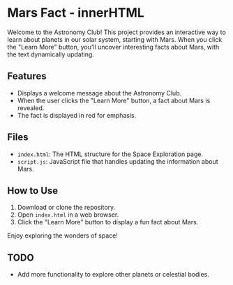 # Mars Fact - innerHTML

Welcome to the Astronomy Club! This project provides an interactive way to learn about planets in our solar system, starting with Mars. When you click the "Learn More" button, you'll uncover interesting facts about Mars, with the text dynamically updating.

## Features
- Displays a welcome message about the Astronomy Club.
- When the user clicks the "Learn More" button, a fact about Mars is revealed.
- The fact is displayed in red for emphasis.

## Files
- `index.html`: The HTML structure for the Space Exploration page.
- `script.js`: JavaScript file that handles updating the information about Mars.

## How to Use
1. Download or clone the repository.
2. Open `index.html` in a web browser.
3. Click the "Learn More" button to display a fun fact about Mars.

Enjoy exploring the wonders of space!

## TODO
- Add more functionality to explore other planets or celestial bodies.
